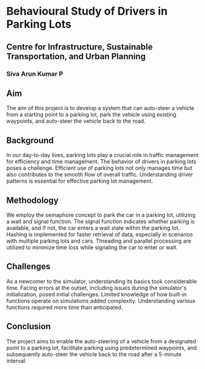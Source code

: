 # Behavioural Study of Drivers in Parking Lots

## Centre for Infrastructure, Sustainable Transportation, and Urban Planning
### Siva Arun Kumar P

## Aim
The aim of this project is to develop a system that can auto-steer a vehicle from a starting point to a parking lot, park the vehicle using existing waypoints, and auto-steer the vehicle back to the road.

## Background
In our day-to-day lives, parking lots play a crucial role in traffic management for efficiency and time management. The behavior of drivers in parking lots poses a challenge. Efficient use of parking lots not only manages time but also contributes to the smooth flow of overall traffic. Understanding driver patterns is essential for effective parking lot management.

## Methodology
We employ the semaphore concept to park the car in a parking lot, utilizing a wait and signal function. The signal function indicates whether parking is available, and if not, the car enters a wait state within the parking lot. Hashing is implemented for faster retrieval of data, especially in scenarios with multiple parking lots and cars. Threading and parallel processing are utilized to minimize time loss while signaling the car to enter or wait.

## Challenges
As a newcomer to the simulator, understanding its basics took considerable time. Facing errors at the outset, including issues during the simulator's initialization, posed initial challenges. Limited knowledge of how built-in functions operate on simulations added complexity. Understanding various functions required more time than anticipated.

## Conclusion
The project aims to enable the auto-steering of a vehicle from a designated point to a parking lot, facilitate parking using predetermined waypoints, and subsequently auto-steer the vehicle back to the road after a 5-minute interval.
